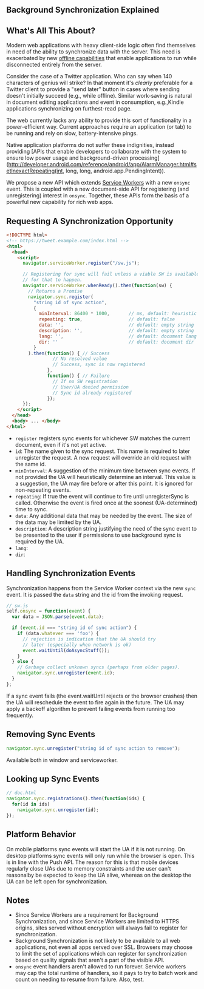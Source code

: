 <h2>Background Synchronization Explained</h2>

## What's All This About?

Modern web applications with heavy client-side logic often find themselves in need of the ability to synchronize data with the server. This need is exacerbated by new [offline capabilities](https://github.com/slightlyoff/ServiceWorker) that enable applications to run while disconnected entirely from the server.

Consider the case of a Twitter application. Who can say when 140 characters of genius will strike? In that moment it's _clearly_ preferable for a Twitter client to provide a "send later" button in cases where sending doesn't initially succeed (e.g., while offline). Similar work-saving is natural in document editing applications and event in consumption, e.g.,Kindle applications synchronizing on furthest-read page.

The web currently lacks any ability to provide this sort of functionality in a power-efficient way. Current approaches require an application (or tab) to be running and rely on slow, battery-intensive pings.

Native application platforms do not suffer these indignities, instead providing [APIs that enable developers to collaborate with the system to ensure low power usage and background-driven processing](http://developer.android.com/reference/android/app/AlarmManager.html#setInexactRepeating(int, long, long, android.app.PendingIntent)).

We propose a new API which extends [Service Workers](https://github.com/slightlyoff/ServiceWorker) with a new `onsync` event. This is coupled with a new document-side API for registering (and unregistering) interest in `onsync`. Together, these APIs form the basis of a powerful new capability for rich web apps.

## Requesting A Synchronization Opportunity

```html
<!DOCTYPE html>
<!-- https://tweet.example.com/index.html -->
<html>
  <head>
    <script>
      navigator.serviceWorker.register("/sw.js");

      // Registering for sync will fail unless a viable SW is available, so wait
      // for that to happen.
      navigator.serviceWorker.whenReady().then(function(sw) {
        // Returns a Promise
        navigator.sync.register(
          "string id of sync action",
          {
            minInterval: 86400 * 1000,       // ms, default: heuristic
            repeating: true,                 // default: false
            data: '',                        // default: empty string
            description: '',                 // default: empty string
            lang: '',                        // default: document lang
            dir: ''                          // default: document dir
          }
        ).then(function() { // Success
                 // No resolved value
                 // Success, sync is now registered
               },
               function() { // Failure
                 // If no SW registration
                 // User/UA denied permission
                 // Sync id already registered
               });
      });
    </script>
  </head>
  <body> ... </body>
</html>
```
* `register` registers sync events for whichever SW matches the current document, even if it's not yet active.
* `id`: The name given to the sync request.  This name is required to later unregister the request.  A new request will override an old request with the same id.
* `minInterval`: A suggestion of the minimum time between sync events.  If not provided the UA will heuristically determine an interval.  This value is a suggestion, the UA may fire before or after this point.  It is ignored for non-repeating events.
* `repeating`: If true the event will continue to fire until unregisterSync is called.  Otherwise the event is fired once at the soonest (UA-determined) time to sync.
* `data`: Any additional data that may be needed by the event.  The size of the data may be limited by the UA.
* `description`: A description string justifying the need of the sync event to be presented to the user if permissions to use background sync is required by the UA.
* `lang`:
* `dir`:

## Handling Synchronization Events

Synchronization happens from the Service Worker context via the new `sync` event. It is passed the `data` string and the id from the invoking request.

```js
// sw.js
self.onsync = function(event) {
  var data = JSON.parse(event.data);

  if (event.id === "string id of sync action") {
    if (data.whatever === 'foo') {
      // rejection is indication that the UA should try
      // later (especially when network is ok)
      event.waitUntil(doAsyncStuff());
    }
  } else {
    // Garbage collect unknown syncs (perhaps from older pages).
    navigator.sync.unregister(event.id);
  }
};
```

If a sync event fails (the event.waitUntil rejects or the browser crashes) then the UA will reschedule the event to fire again in the future. The UA may apply a backoff algorithm to prevent failing events from running too frequently. 

## Removing Sync Events

```js
navigator.sync.unregister("string id of sync action to remove");
```

Available both in window and serviceworker.

## Looking up Sync Events

```js
// doc.html
navigator.sync.registrations().then(function(ids) {
  for(id in ids)
    navigator.sync.unregister(id);
});
```



## Platform Behavior

On mobile platforms sync events will start the UA if it is not running.  On desktop platforms sync events will only run while the browser is open.  This is in line with the Push API.  The reason for this is that mobile devices regularly close UAs due to memory constraints and the user can't reasonalby be expected to keep the UA alive, whereas on the desktop the UA can be left open for synchronization.

## Notes

  * Since Service Workers are a requirement for Background Synchronization, and since Service Workers are limited to HTTPS origins, sites served without encryption will always fail to register for synchronization.
  * Background Synchronization is not likely to be available to all web applications, not even all apps served over SSL. Browsers may choose to limit the set of applications which can register for synchronization based on quality signals that aren't a part of the visible API.
  * `onsync` event handlers aren't allowed to run forever. Service workers may cap the total runtime of handlers, so it pays to try to batch work and count on needing to resume from failure. Also, test.
